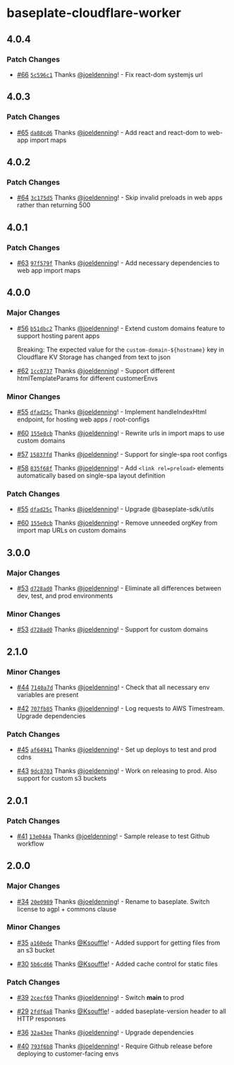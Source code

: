 # baseplate-cloudflare-worker

## 4.0.4

### Patch Changes

- [#66](https://github.com/ConvexCooperative/baseplate-cloudflare-worker/pull/66) [`5c596c1`](https://github.com/ConvexCooperative/baseplate-cloudflare-worker/commit/5c596c188497a6526bba3825ace82a5f1a324898) Thanks [@joeldenning](https://github.com/joeldenning)! - Fix react-dom systemjs url

## 4.0.3

### Patch Changes

- [#65](https://github.com/ConvexCooperative/baseplate-cloudflare-worker/pull/65) [`da88cd6`](https://github.com/ConvexCooperative/baseplate-cloudflare-worker/commit/da88cd6baa3ffdaf9eeec5633c71f53508a126b0) Thanks [@joeldenning](https://github.com/joeldenning)! - Add react and react-dom to web-app import maps

## 4.0.2

### Patch Changes

- [#64](https://github.com/ConvexCooperative/baseplate-cloudflare-worker/pull/64) [`3c175d5`](https://github.com/ConvexCooperative/baseplate-cloudflare-worker/commit/3c175d5cca2fac28f91bf9c66a08ea25f1d274f2) Thanks [@joeldenning](https://github.com/joeldenning)! - Skip invalid preloads in web apps rather than returning 500

## 4.0.1

### Patch Changes

- [#63](https://github.com/ConvexCooperative/baseplate-cloudflare-worker/pull/63) [`97f579f`](https://github.com/ConvexCooperative/baseplate-cloudflare-worker/commit/97f579f1f3ca090935c77a1f04884fafc11c2b93) Thanks [@joeldenning](https://github.com/joeldenning)! - Add necessary dependencies to web app import maps

## 4.0.0

### Major Changes

- [#56](https://github.com/ConvexCooperative/baseplate-cloudflare-worker/pull/56) [`b51dbc2`](https://github.com/ConvexCooperative/baseplate-cloudflare-worker/commit/b51dbc20fbe7e06b7f3aeed0c4083f7be526f745) Thanks [@joeldenning](https://github.com/joeldenning)! - Extend custom domains feature to support hosting parent apps

  Breaking: The expected value for the `custom-domain-${hostname}` key in Cloudflare KV Storage has changed from text to json

* [#62](https://github.com/ConvexCooperative/baseplate-cloudflare-worker/pull/62) [`1cc0737`](https://github.com/ConvexCooperative/baseplate-cloudflare-worker/commit/1cc073745913dd71bd978e6fc1b4bb03e4417d99) Thanks [@joeldenning](https://github.com/joeldenning)! - Support different htmlTemplateParams for different customerEnvs

### Minor Changes

- [#55](https://github.com/ConvexCooperative/baseplate-cloudflare-worker/pull/55) [`dfad25c`](https://github.com/ConvexCooperative/baseplate-cloudflare-worker/commit/dfad25cafc5c15d1bab3e12a5b92954b2fa87d30) Thanks [@joeldenning](https://github.com/joeldenning)! - Implement handleIndexHtml endpoint, for hosting web apps / root-configs

* [#60](https://github.com/ConvexCooperative/baseplate-cloudflare-worker/pull/60) [`155e0cb`](https://github.com/ConvexCooperative/baseplate-cloudflare-worker/commit/155e0cb28d54bc01df9f1592ed149155007cc52a) Thanks [@joeldenning](https://github.com/joeldenning)! - Rewrite urls in import maps to use custom domains

- [#57](https://github.com/ConvexCooperative/baseplate-cloudflare-worker/pull/57) [`15837fd`](https://github.com/ConvexCooperative/baseplate-cloudflare-worker/commit/15837fdd80d239cc135709fb24981a11c8ef8daa) Thanks [@joeldenning](https://github.com/joeldenning)! - Support for single-spa root configs

* [#58](https://github.com/ConvexCooperative/baseplate-cloudflare-worker/pull/58) [`835f68f`](https://github.com/ConvexCooperative/baseplate-cloudflare-worker/commit/835f68ff4b4b05ea12d136ba2ae508ea92477757) Thanks [@joeldenning](https://github.com/joeldenning)! - Add `<link rel=preload>` elements automatically based on single-spa layout definition

### Patch Changes

- [#55](https://github.com/ConvexCooperative/baseplate-cloudflare-worker/pull/55) [`dfad25c`](https://github.com/ConvexCooperative/baseplate-cloudflare-worker/commit/dfad25cafc5c15d1bab3e12a5b92954b2fa87d30) Thanks [@joeldenning](https://github.com/joeldenning)! - Upgrade @baseplate-sdk/utils

* [#60](https://github.com/ConvexCooperative/baseplate-cloudflare-worker/pull/60) [`155e0cb`](https://github.com/ConvexCooperative/baseplate-cloudflare-worker/commit/155e0cb28d54bc01df9f1592ed149155007cc52a) Thanks [@joeldenning](https://github.com/joeldenning)! - Remove unneeded orgKey from import map URLs on custom domains

## 3.0.0

### Major Changes

- [#53](https://github.com/ConvexCooperative/baseplate-cloudflare-worker/pull/53) [`d728ad0`](https://github.com/ConvexCooperative/baseplate-cloudflare-worker/commit/d728ad0a6a42df4190e6670cf5fe4d2127d9a045) Thanks [@joeldenning](https://github.com/joeldenning)! - Eliminate all differences between dev, test, and prod environments

### Minor Changes

- [#53](https://github.com/ConvexCooperative/baseplate-cloudflare-worker/pull/53) [`d728ad0`](https://github.com/ConvexCooperative/baseplate-cloudflare-worker/commit/d728ad0a6a42df4190e6670cf5fe4d2127d9a045) Thanks [@joeldenning](https://github.com/joeldenning)! - Support for custom domains

## 2.1.0

### Minor Changes

- [#44](https://github.com/ConvexCooperative/baseplate-cloudflare-worker/pull/44) [`7140a7d`](https://github.com/ConvexCooperative/baseplate-cloudflare-worker/commit/7140a7d50d15e13ac4d5d2a8608dbd2a87ec7052) Thanks [@joeldenning](https://github.com/joeldenning)! - Check that all necessary env variables are present

* [#42](https://github.com/ConvexCooperative/baseplate-cloudflare-worker/pull/42) [`707fb85`](https://github.com/ConvexCooperative/baseplate-cloudflare-worker/commit/707fb85802015f26bb6e6d7ba6c41aee7f263e94) Thanks [@joeldenning](https://github.com/joeldenning)! - Log requests to AWS Timestream. Upgrade dependencies

### Patch Changes

- [#45](https://github.com/ConvexCooperative/baseplate-cloudflare-worker/pull/45) [`af64941`](https://github.com/ConvexCooperative/baseplate-cloudflare-worker/commit/af6494107e70356fced666138dcf0e56b011cfa5) Thanks [@joeldenning](https://github.com/joeldenning)! - Set up deploys to test and prod cdns

* [#43](https://github.com/ConvexCooperative/baseplate-cloudflare-worker/pull/43) [`9dc8703`](https://github.com/ConvexCooperative/baseplate-cloudflare-worker/commit/9dc870307f537c392c08869d742feb10e0a0af0b) Thanks [@joeldenning](https://github.com/joeldenning)! - Work on releasing to prod. Also support for custom s3 buckets

## 2.0.1

### Patch Changes

- [#41](https://github.com/ConvexCooperative/baseplate-cloudflare-worker/pull/41) [`13e044a`](https://github.com/ConvexCooperative/baseplate-cloudflare-worker/commit/13e044a1787910710ca25303176beb280ada778a) Thanks [@joeldenning](https://github.com/joeldenning)! - Sample release to test Github workflow

## 2.0.0

### Major Changes

- [#34](https://github.com/ConvexCooperative/baseplate-cloudflare-worker/pull/34) [`20e0989`](https://github.com/ConvexCooperative/baseplate-cloudflare-worker/commit/20e09897fb7d4c2a3869228fd041a5e93ae2669e) Thanks [@joeldenning](https://github.com/joeldenning)! - Rename to baseplate. Switch license to agpl + commons clause

### Minor Changes

- [#35](https://github.com/ConvexCooperative/baseplate-cloudflare-worker/pull/35) [`a160ede`](https://github.com/ConvexCooperative/baseplate-cloudflare-worker/commit/a160ede00756c1d6fdaee1c198cc2ed72fa27d56) Thanks [@Ksouffle](https://github.com/Ksouffle)! - Added support for getting files from an s3 bucket

* [#30](https://github.com/ConvexCooperative/baseplate-cloudflare-worker/pull/30) [`5b6cd66`](https://github.com/ConvexCooperative/baseplate-cloudflare-worker/commit/5b6cd66d43ecf4fc8889227f60451c6282a20c62) Thanks [@Ksouffle](https://github.com/Ksouffle)! - Added cache control for static files

### Patch Changes

- [#39](https://github.com/ConvexCooperative/baseplate-cloudflare-worker/pull/39) [`2cecf69`](https://github.com/ConvexCooperative/baseplate-cloudflare-worker/commit/2cecf69ab8e0872d135d38bb006b95d7a3bb84de) Thanks [@joeldenning](https://github.com/joeldenning)! - Switch **main** to prod

* [#29](https://github.com/ConvexCooperative/baseplate-cloudflare-worker/pull/29) [`2fdf6a8`](https://github.com/ConvexCooperative/baseplate-cloudflare-worker/commit/2fdf6a86cb3ad9669d6824d5c160a749ee005706) Thanks [@Ksouffle](https://github.com/Ksouffle)! - added baseplate-version header to all HTTP responses

- [#36](https://github.com/ConvexCooperative/baseplate-cloudflare-worker/pull/36) [`32a43ee`](https://github.com/ConvexCooperative/baseplate-cloudflare-worker/commit/32a43ee9d11d13edc17d564d60933de1cb48a2e3) Thanks [@joeldenning](https://github.com/joeldenning)! - Upgrade dependencies

* [#40](https://github.com/ConvexCooperative/baseplate-cloudflare-worker/pull/40) [`793f6b8`](https://github.com/ConvexCooperative/baseplate-cloudflare-worker/commit/793f6b8501a6cdd3c42a18053a945fabf909c261) Thanks [@joeldenning](https://github.com/joeldenning)! - Require Github release before deploying to customer-facing envs
